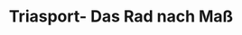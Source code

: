 ---
title: "Triasport- Das Rad nach Maß"
url: /schiefling-am-woerthersee/triasport-das-rad-nach-mass/
shop: Sport
---